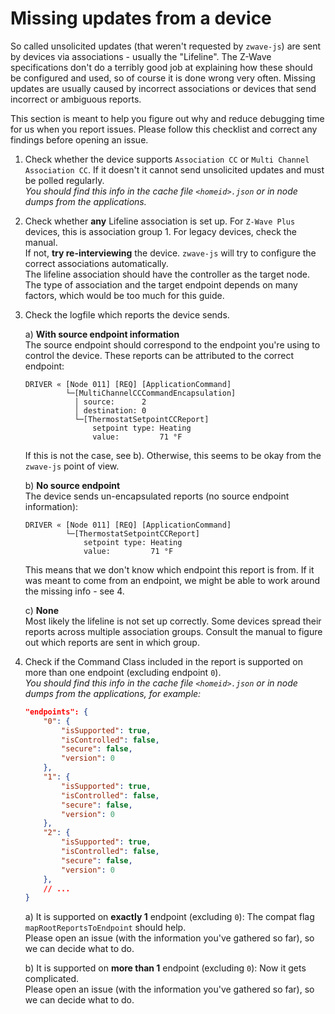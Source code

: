 # Missing updates from a device

So called unsolicited updates (that weren't requested by `zwave-js`) are sent by devices via associations - usually the "Lifeline". The Z-Wave specifications don't do a terribly good job at explaining how these should be configured and used, so of course it is done wrong very often. Missing updates are usually caused by incorrect associations or devices that send incorrect or ambiguous reports.

This section is meant to help you figure out why and reduce debugging time for us when you report issues. Please follow this checklist and correct any findings before opening an issue.

1. Check whether the device supports `Association CC` or `Multi Channel Association CC`. If it doesn't it cannot send unsolicited updates and must be polled regularly.\
   _You should find this info in the cache file `<homeid>.json` or in node dumps from the applications._

1. Check whether **any** Lifeline association is set up. For `Z-Wave Plus` devices, this is association group 1. For legacy devices, check the manual.\
   If not, **try re-interviewing** the device. `zwave-js` will try to configure the correct associations automatically.\
   The lifeline association should have the controller as the target node. The type of association and the target endpoint depends on many factors, which would be too much for this guide.

1. Check the logfile which reports the device sends.

   a) **With source endpoint information**\
   The source endpoint should correspond to the endpoint you're using to control the device. These reports can be attributed to the correct endpoint:

   ```log
   DRIVER « [Node 011] [REQ] [ApplicationCommand]
            └─[MultiChannelCCCommandEncapsulation]
              │ source:      2
              │ destination: 0
              └─[ThermostatSetpointCCReport]
                  setpoint type: Heating
                  value:         71 °F
   ```

   If this is not the case, see b). Otherwise, this seems to be okay from the `zwave-js` point of view.

   b) **No source endpoint**\
   The device sends un-encapsulated reports (no source endpoint information):

   ```log
   DRIVER « [Node 011] [REQ] [ApplicationCommand]
            └─[ThermostatSetpointCCReport]
                setpoint type: Heating
                value:         71 °F
   ```

   This means that we don't know which endpoint this report is from. If it was meant to come from an endpoint, we might be able to work around the missing info - see 4.

   c) **None**\
   Most likely the lifeline is not set up correctly. Some devices spread their reports across multiple association groups. Consult the manual to figure out which reports are sent in which group.

1. Check if the Command Class included in the report is supported on more than one endpoint (excluding endpoint `0`).\
   _You should find this info in the cache file `<homeid>.json` or in node dumps from the applications, for example:_

   ```json
   "endpoints": {
       "0": {
           "isSupported": true,
           "isControlled": false,
           "secure": false,
           "version": 0
       },
       "1": {
           "isSupported": true,
           "isControlled": false,
           "secure": false,
           "version": 0
       },
       "2": {
           "isSupported": true,
           "isControlled": false,
           "secure": false,
           "version": 0
       },
       // ...
   }
   ```

   a) It is supported on **exactly 1** endpoint (excluding `0`): The compat flag `mapRootReportsToEndpoint` should help.\
   Please open an issue (with the information you've gathered so far), so we can decide what to do.

   b) It is supported on **more than 1** endpoint (excluding `0`): Now it gets complicated.\
   Please open an issue (with the information you've gathered so far), so we can decide what to do.

